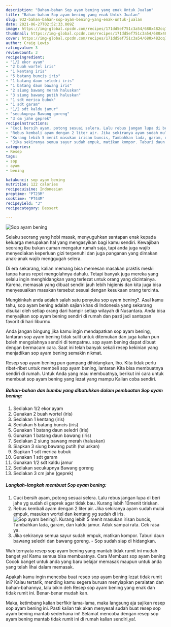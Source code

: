 ```yaml
---
description: "Bahan-bahan Sop ayam bening yang enak Untuk Jualan"
title: "Bahan-bahan Sop ayam bening yang enak Untuk Jualan"
slug: 932-bahan-bahan-sop-ayam-bening-yang-enak-untuk-jualan
date: 2021-06-27T02:52:33.009Z
image: https://img-global.cpcdn.com/recipes/171dd5ef751c3a54/680x482cq70/sop-ayam-bening-foto-resep-utama.jpg
thumbnail: https://img-global.cpcdn.com/recipes/171dd5ef751c3a54/680x482cq70/sop-ayam-bening-foto-resep-utama.jpg
cover: https://img-global.cpcdn.com/recipes/171dd5ef751c3a54/680x482cq70/sop-ayam-bening-foto-resep-utama.jpg
author: Craig Lewis
ratingvalue: 3
reviewcount: 3
recipeingredient:
- "1/2 ekor ayam"
- "2 buah wortel iris"
- "1 kentang iris"
- "5 batang buncis iris"
- "1 batang daun seledri iris"
- "1 batang daun bawang iris"
- "2 siung bawang merah haluskan"
- "3 siung bawang putih haluskan"
- "1 sdt merica bubuk"
- "1 sdt garam"
- "1/2 sdt kaldu jamur"
- "secukupnya Bawang goreng"
- "3 cm jahe geprek"
recipeinstructions:
- "Cuci bersih ayam, potong sesuai selera. Lalu rebus jangan lupa di beri jahe yg sudah di geprek agar tidak bau. Kurang lebih 10menit tiriskan."
- "Rebus kembali ayam dengan 2 liter air. Jika sekiranya ayam sudah mulai empuk, masukan wortel dan kentang yg sudah di iris."
- "Kurang lebih 5 menit masukan irisan buncis, Tambahkan lada, garam, dan kaldu jamur. Aduk sampai rata. Cek rasa ya."
- "Jika sekiranya semua sayur sudah empuk, matikan kompor. Taburi daun bawang seledri dan bawang goreng.  Sop sudah siap di hidangkan."
categories:
- Resep
tags:
- sop
- ayam
- bening

katakunci: sop ayam bening 
nutrition: 122 calories
recipecuisine: Indonesian
preptime: "PT23M"
cooktime: "PT44M"
recipeyield: "3"
recipecategory: Dessert

---
```



![Sop ayam bening](https://img-global.cpcdn.com/recipes/171dd5ef751c3a54/680x482cq70/sop-ayam-bening-foto-resep-utama.jpg)

Selaku seorang yang hobi masak, menyuguhkan santapan enak kepada keluarga merupakan hal yang mengasyikan bagi kamu sendiri. Kewajiban seorang ibu bukan cuman mengatur rumah saja, tapi anda juga wajib menyediakan keperluan gizi terpenuhi dan juga panganan yang dimakan anak-anak wajib menggugah selera.

Di era  sekarang, kalian memang bisa memesan masakan praktis meski tanpa harus repot mengolahnya dahulu. Tetapi banyak juga mereka yang selalu ingin menghidangkan yang terlezat untuk orang yang dicintainya. Karena, memasak yang dibuat sendiri jauh lebih higienis dan kita juga bisa menyesuaikan masakan tersebut sesuai dengan kesukaan orang tercinta. 



Mungkinkah anda adalah salah satu penyuka sop ayam bening?. Asal kamu tahu, sop ayam bening adalah sajian khas di Indonesia yang sekarang disukai oleh setiap orang dari hampir setiap wilayah di Nusantara. Anda bisa menyajikan sop ayam bening sendiri di rumah dan pasti jadi santapan favorit di hari liburmu.

Anda jangan bingung jika kamu ingin mendapatkan sop ayam bening, lantaran sop ayam bening tidak sulit untuk ditemukan dan juga kalian pun boleh mengolahnya sendiri di tempatmu. sop ayam bening dapat dibuat dengan bermacam cara. Saat ini telah banyak sekali resep kekinian yang menjadikan sop ayam bening semakin nikmat.

Resep sop ayam bening pun gampang dihidangkan, lho. Kita tidak perlu ribet-ribet untuk membeli sop ayam bening, lantaran Kita bisa membuatnya sendiri di rumah. Untuk Anda yang mau membuatnya, berikut ini cara untuk membuat sop ayam bening yang lezat yang mampu Kalian coba sendiri.

<!--inarticleads1-->

##### Bahan-bahan dan bumbu yang dibutuhkan dalam pembuatan Sop ayam bening:

1. Sediakan 1/2 ekor ayam
1. Gunakan 2 buah wortel (iris)
1. Sediakan 1 kentang (iris)
1. Sediakan 5 batang buncis (iris)
1. Gunakan 1 batang daun seledri (iris)
1. Gunakan 1 batang daun bawang (iris)
1. Sediakan 2 siung bawang merah (haluskan)
1. Siapkan 3 siung bawang putih (haluskan)
1. Siapkan 1 sdt merica bubuk
1. Gunakan 1 sdt garam
1. Gunakan 1/2 sdt kaldu jamur
1. Sediakan secukupnya Bawang goreng
1. Sediakan 3 cm jahe (geprek)




<!--inarticleads2-->

##### Langkah-langkah membuat Sop ayam bening:

1. Cuci bersih ayam, potong sesuai selera. Lalu rebus jangan lupa di beri jahe yg sudah di geprek agar tidak bau. Kurang lebih 10menit tiriskan.
1. Rebus kembali ayam dengan 2 liter air. Jika sekiranya ayam sudah mulai empuk, masukan wortel dan kentang yg sudah di iris.
<img src="https://img-global.cpcdn.com/steps/75d5acc42dec8596/160x128cq70/sop-ayam-bening-langkah-memasak-2-foto.jpg" alt="Sop ayam bening">1. Kurang lebih 5 menit masukan irisan buncis, Tambahkan lada, garam, dan kaldu jamur. Aduk sampai rata. Cek rasa ya.
1. Jika sekiranya semua sayur sudah empuk, matikan kompor. Taburi daun bawang seledri dan bawang goreng.  - Sop sudah siap di hidangkan.




Wah ternyata resep sop ayam bening yang mantab tidak rumit ini mudah banget ya! Kamu semua bisa membuatnya. Cara Membuat sop ayam bening Cocok banget untuk anda yang baru belajar memasak maupun untuk anda yang telah lihai dalam memasak.

Apakah kamu ingin mencoba buat resep sop ayam bening lezat tidak rumit ini? Kalau tertarik, mending kamu segera buruan menyiapkan peralatan dan bahan-bahannya, lalu bikin deh Resep sop ayam bening yang enak dan tidak rumit ini. Benar-benar mudah kan. 

Maka, ketimbang kalian berfikir lama-lama, maka langsung aja sajikan resep sop ayam bening ini. Pasti kalian tak akan menyesal sudah buat resep sop ayam bening mantab sederhana ini! Selamat mencoba dengan resep sop ayam bening mantab tidak rumit ini di rumah kalian sendiri,ya!.

